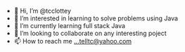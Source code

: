 - 👋 Hi, I’m @tcclottey
- 👀 I’m interested in learning to solve problems using Java
- 🌱 I’m currently learning full stack Java
- 💞️ I’m looking to collaborate on any interesting poject
- 📫 How to reach me ...telltc@yahoo.com

<!---
tcclottey/tcclottey is a ✨ special ✨ repository because its `README.md` (this file) appears on your GitHub profile.
You can click the Preview link to take a look at your changes.
--->
